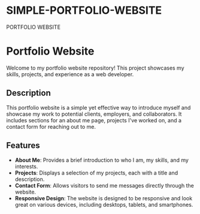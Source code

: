 # SIMPLE-PORTFOLIO-WEBSITE
PORTFOLIO WEBSITE 
# Portfolio Website

Welcome to my portfolio website repository! This project showcases my skills, projects, and experience as a web developer.

## Description

This portfolio website is a simple yet effective way to introduce myself and showcase my work to potential clients, employers, and collaborators. It includes sections for an about me page, projects I've worked on, and a contact form for reaching out to me.

## Features

- **About Me**: Provides a brief introduction to who I am, my skills, and my interests.
- **Projects**: Displays a selection of my projects, each with a title and description.
- **Contact Form**: Allows visitors to send me messages directly through the website.
- **Responsive Design**: The website is designed to be responsive and look great on various devices, including desktops, tablets, and smartphones.

